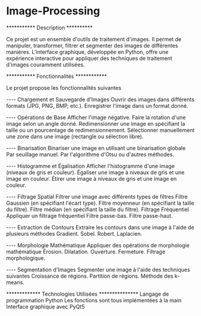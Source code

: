 # Image-Processing


*********** Description **********

Ce projet est un ensemble d'outils de traitement d'images. Il permet de manipuler, transformer, filtrer et segmenter des images de différentes manières. L'interface graphique, développée en Python, offre une expérience interactive pour appliquer des techniques de traitement d'images couramment utilisées.

*********** Fonctionnalités ************

Le projet propose les fonctionnalités suivantes

---- Chargement et Sauvegarde d'Images
Ouvrir des images dans différents formats (JPG, PNG, BMP, etc.).
Enregistrer l'image dans un format donné.

---- Opérations de Base
Afficher l'image négative.
Faire la rotation d'une image selon un angle donné.
Redimensionner une image en spécifiant la taille ou un pourcentage de redimensionnement.
Sélectionner manuellement une zone dans une image (rectangle ou sélection libre).

---- Binarisation
Binariser une image en utilisant une binarisation globale 
Par seuillage manuel.
Par l'algorithme d'Otsu ou d'autres méthodes.

---- Histogramme et Égalisation
Afficher l'histogramme d'une image (niveaux de gris et couleur).
Égaliser une image à niveaux de gris et une image en couleur.
Étirer une image à niveaux de gris et une image en couleur.

---- Filtrage Spatial
Filtrer une image avec différents types de filtres 
Filtre Gaussien (en spécifiant l'écart type).
Filtre moyenneur (en spécifiant la taille du filtre).
Filtre médian (en spécifiant la taille du filtre).
Filtrage Fréquentiel
Appliquer un filtrage fréquentiel 
Filtre passe-bas.
Filtre passe-haut.

---- Extraction de Contours
Extraire les contours dans une image à l'aide de plusieurs méthodes 
Gradient.
Sobel.
Robert.
Laplacien.

---- Morphologie Mathématique
Appliquer des opérations de morphologie mathématique 
Érosion.
Dilatation.
Ouverture.
Fermeture.
Filtrage morphologique.

---- Segmentation d'Images
Segmenter une image à l'aide des techniques suivantes 
Croissance de régions.
Partition de régions.
Méthode des k-means.

************* Technologies Utilisées ***************
Langage de programmation  Python
Les fonctions sont tous implémentées à la main
Interface graphique avec PyQt5

